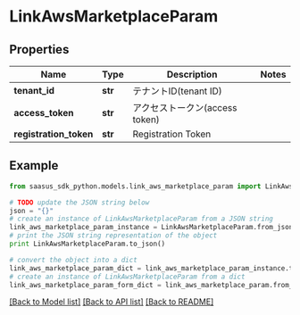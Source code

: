 # LinkAwsMarketplaceParam


## Properties
Name | Type | Description | Notes
------------ | ------------- | ------------- | -------------
**tenant_id** | **str** | テナントID(tenant ID) | 
**access_token** | **str** | アクセストークン(access token) | 
**registration_token** | **str** | Registration Token | 

## Example

```python
from saasus_sdk_python.models.link_aws_marketplace_param import LinkAwsMarketplaceParam

# TODO update the JSON string below
json = "{}"
# create an instance of LinkAwsMarketplaceParam from a JSON string
link_aws_marketplace_param_instance = LinkAwsMarketplaceParam.from_json(json)
# print the JSON string representation of the object
print LinkAwsMarketplaceParam.to_json()

# convert the object into a dict
link_aws_marketplace_param_dict = link_aws_marketplace_param_instance.to_dict()
# create an instance of LinkAwsMarketplaceParam from a dict
link_aws_marketplace_param_form_dict = link_aws_marketplace_param.from_dict(link_aws_marketplace_param_dict)
```
[[Back to Model list]](../README.md#documentation-for-models) [[Back to API list]](../README.md#documentation-for-api-endpoints) [[Back to README]](../README.md)


